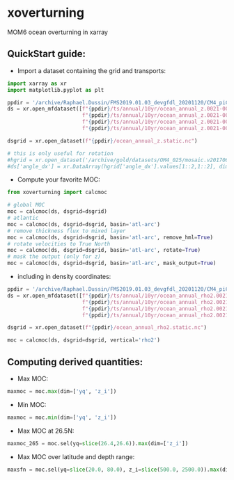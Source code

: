 # xoverturning
MOM6 ocean overturning in xarray

## QuickStart guide:

* Import a dataset containing the grid and transports:

```python
import xarray as xr
import matplotlib.pyplot as plt

ppdir = '/archive/Raphael.Dussin/FMS2019.01.03_devgfdl_20201120/CM4_piControl_c96_OM4p25_half_kdadd/gfdl.ncrc4-intel18-prod-openmp/pp/ocean_annual_z'
ds = xr.open_mfdataset([f"{ppdir}/ts/annual/10yr/ocean_annual_z.0021-0030.umo.nc",
                        f"{ppdir}/ts/annual/10yr/ocean_annual_z.0021-0030.vmo.nc",
                        f"{ppdir}/ts/annual/10yr/ocean_annual_z.0021-0030.uhml.nc",
                        f"{ppdir}/ts/annual/10yr/ocean_annual_z.0021-0030.vhml.nc"])

dsgrid = xr.open_dataset(f"{ppdir}/ocean_annual_z.static.nc")

# this is only useful for rotation
#hgrid = xr.open_dataset('/archive/gold/datasets/OM4_025/mosaic.v20170622.unpacked/ocean_hgrid.nc')
#ds['angle_dx'] = xr.DataArray(hgrid['angle_dx'].values[1::2,1::2], dims=('yh','xh'))
```

 * Compute your favorite MOC:

```python
from xoverturning import calcmoc

# global MOC
moc = calcmoc(ds, dsgrid=dsgrid)
# atlantic
moc = calcmoc(ds, dsgrid=dsgrid, basin='atl-arc')
# remove thickness flux to mixed layer
moc = calcmoc(ds, dsgrid=dsgrid, basin='atl-arc', remove_hml=True)
# rotate velocities to True North
moc = calcmoc(ds, dsgrid=dsgrid, basin='atl-arc', rotate=True)
# mask the output (only for z)
moc = calcmoc(ds, dsgrid=dsgrid, basin='atl-arc', mask_output=True)
```

 * including in density coordinates:

```python
ppdir = '/archive/Raphael.Dussin/FMS2019.01.03_devgfdl_20201120/CM4_piControl_c96_OM4p25_half_kdadd/gfdl.ncrc4-intel18-prod-openmp/pp/ocean_annual_rho2'
ds = xr.open_mfdataset([f"{ppdir}/ts/annual/10yr/ocean_annual_rho2.0021-0030.umo.nc",
                        f"{ppdir}/ts/annual/10yr/ocean_annual_rho2.0021-0030.vmo.nc",
                        f"{ppdir}/ts/annual/10yr/ocean_annual_rho2.0021-0030.uhml.nc",
                        f"{ppdir}/ts/annual/10yr/ocean_annual_rho2.0021-0030.vhml.nc"])

dsgrid = xr.open_dataset(f"{ppdir}/ocean_annual_rho2.static.nc")

moc = calcmoc(ds, dsgrid=dsgrid, vertical='rho2')
```

## Computing derived quantities:

* Max MOC:

```python
maxmoc = moc.max(dim=['yq', 'z_i'])
```

* Min MOC:

```python
maxmoc = moc.min(dim=['yq', 'z_i'])
```

* Max MOC at 26.5N:

```python
maxmoc_265 = moc.sel(yq=slice(26.4,26.6)).max(dim=['z_i'])
```

* Max MOC over latitude and depth range:

```python
maxsfn = moc.sel(yq=slice(20.0, 80.0), z_i=slice(500.0, 2500.0)).max(dim=['yq', 'z_i'])
```
